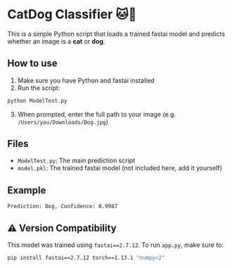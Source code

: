 # CatDog Classifier 🐱🐶

This is a simple Python script that loads a trained fastai model and predicts whether an image is a **cat** or **dog**.

## How to use

1. Make sure you have Python and fastai installed
2. Run the script:

```bash
python ModelTest.py
```

3. When prompted, enter the full path to your image (e.g. `/Users/you/Downloads/Dog.jpg`)

## Files

- `ModelTest.py`: The main prediction script
- `model.pkl`: The trained fastai model (not included here, add it yourself)

## Example

```
Prediction: Dog, Confidence: 0.9987
```

## ⚠️ Version Compatibility

This model was trained using `fastai==2.7.12`. To run `app.py`, make sure to:

```bash
pip install fastai==2.7.12 torch==1.13.1 "numpy<2"
